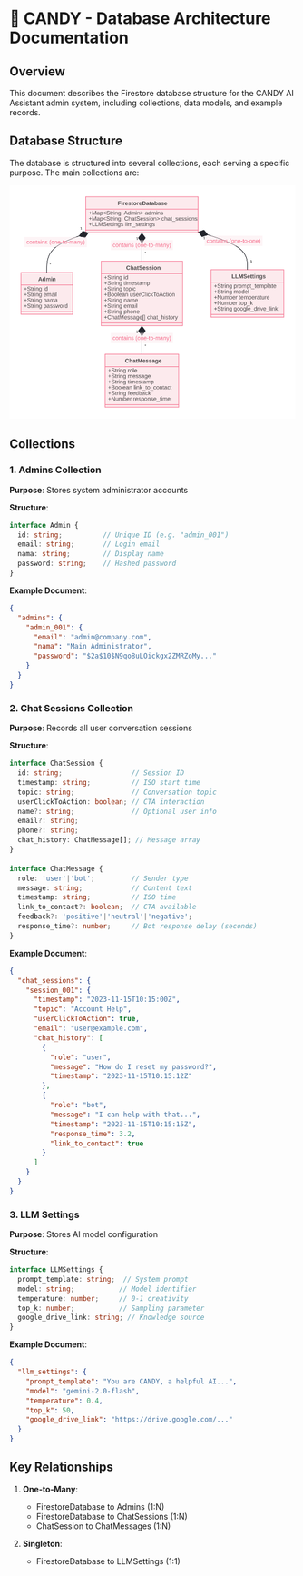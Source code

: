 
# **🍬 CANDY - Database Architecture Documentation**

## Overview
This document describes the Firestore database structure for the CANDY AI Assistant admin system, including collections, data models, and example records.

## Database Structure
The database is structured into several collections, each serving a specific purpose. The main collections are:
<!-- import image from image/data_architecture/png -->
![Database Structure](/documentation/diagram/data_architecture.svg)

## Collections

### 1. Admins Collection
**Purpose**: Stores system administrator accounts

**Structure**:
```typescript
interface Admin {
  id: string;          // Unique ID (e.g. "admin_001")
  email: string;       // Login email
  nama: string;        // Display name
  password: string;    // Hashed password
}
```

**Example Document**:
```json
{
  "admins": {
    "admin_001": {
      "email": "admin@company.com",
      "nama": "Main Administrator",
      "password": "$2a$10$N9qo8uLOickgx2ZMRZoMy..."
    }
  }
}
```

### 2. Chat Sessions Collection
**Purpose**: Records all user conversation sessions

**Structure**:
```typescript
interface ChatSession {
  id: string;                 // Session ID
  timestamp: string;          // ISO start time
  topic: string;              // Conversation topic
  userClickToAction: boolean; // CTA interaction
  name?: string;              // Optional user info
  email?: string;
  phone?: string;
  chat_history: ChatMessage[]; // Message array
}

interface ChatMessage {
  role: 'user'|'bot';         // Sender type
  message: string;            // Content text
  timestamp: string;          // ISO time
  link_to_contact?: boolean;  // CTA available
  feedback?: 'positive'|'neutral'|'negative';
  response_time?: number;     // Bot response delay (seconds)
}
```

**Example Document**:
```json
{
  "chat_sessions": {
    "session_001": {
      "timestamp": "2023-11-15T10:15:00Z",
      "topic": "Account Help",
      "userClickToAction": true,
      "email": "user@example.com",
      "chat_history": [
        {
          "role": "user",
          "message": "How do I reset my password?",
          "timestamp": "2023-11-15T10:15:12Z"
        },
        {
          "role": "bot",
          "message": "I can help with that...",
          "timestamp": "2023-11-15T10:15:15Z",
          "response_time": 3.2,
          "link_to_contact": true
        }
      ]
    }
  }
}
```

### 3. LLM Settings
**Purpose**: Stores AI model configuration

**Structure**:
```typescript
interface LLMSettings {
  prompt_template: string;  // System prompt
  model: string;           // Model identifier
  temperature: number;     // 0-1 creativity
  top_k: number;           // Sampling parameter
  google_drive_link: string; // Knowledge source
}
```

**Example Document**:
```json
{
  "llm_settings": {
    "prompt_template": "You are CANDY, a helpful AI...",
    "model": "gemini-2.0-flash",
    "temperature": 0.4,
    "top_k": 50,
    "google_drive_link": "https://drive.google.com/..."
  }
}
```

## Key Relationships
1. **One-to-Many**:
   - FirestoreDatabase to Admins (1:N)
   - FirestoreDatabase to ChatSessions (1:N)
   - ChatSession to ChatMessages (1:N)

2. **Singleton**:
   - FirestoreDatabase to LLMSettings (1:1)
